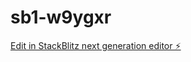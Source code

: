 # sb1-w9ygxr

[Edit in StackBlitz next generation editor ⚡️](https://stackblitz.com/~/github.com/ancerlop/sb1-w9ygxr)